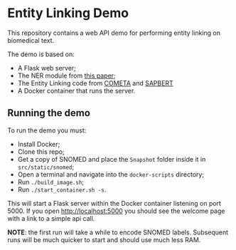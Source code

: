 # Entity Linking Demo

This repository contains a web API demo for performing entity linking on biomedical text.

The demo is based on:
- A Flask web server;
- The NER module from [this paper](https://github.com/basaldella/bioreddit);
- The Entity Linking code from [COMETA](https://arxiv.org/abs/2010.03295) and [SAPBERT](https://arxiv.org/abs/2010.11784)
- A Docker container that runs the server.

## Running the demo

To run the demo you must:
- Install Docker;
- Clone this repo;
- Get a copy of SNOMED and place the `Snapshot` folder inside it in `src/static/snomed`;
- Open a terminal and navigate into the `docker-scripts` directory;
- Run `./build_image.sh`;
- Run `./start_container.sh -s`.

This will start a Flask server within the Docker container listening on port 5000.
If you open [http://localhost:5000]() you should see the welcome page with a link to a simple api call.

**NOTE**: the first run will take a while to encode SNOMED labels. Subsequent runs will be much quicker to start 
and should use much less RAM.